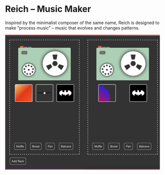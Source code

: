 # Reich – Music Maker
Inspired by the minimalist composer of the same name, Reich is designed to make “process music” – music that evolves and changes patterns.

![](Screenshot.png)

